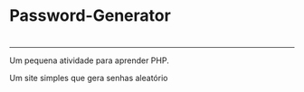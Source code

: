 # <h1>Password-Generator<h1>
  <hr>

<p>Um pequena atividade para aprender PHP.<br>
  
Um site simples que gera senhas aleatório</p>
